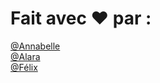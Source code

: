 # Fait avec ❤️ par : 
[@Annabelle](https://github.com/annabelle-lni)  
[@Alara](https://github.com/AlTang01)  
[@Félix](https://github.com/Fefe14313)
